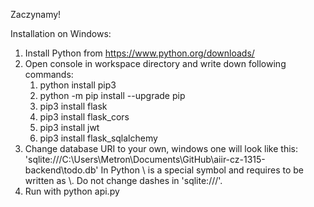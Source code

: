 Zaczynamy!


Installation on Windows:
1. Install Python from https://www.python.org/downloads/
2. Open console in workspace directory and write down following commands:
   1. python install pip3
   2. python -m pip install --upgrade pip
   3. pip3 install flask
   4. pip3 install flask_cors
   5. pip3 install jwt
   6. pip3 install flask_sqlalchemy
3. Change database URI to your own, windows one will look like this: 'sqlite:///C:\\Users\\Metron\\Documents\\GitHub\\aiir-cz-1315-backend\\todo.db'
    In Python \ is a special symbol and requires to be written as \\. Do not change dashes in 'sqlite:///'.
4. Run with python api.py

